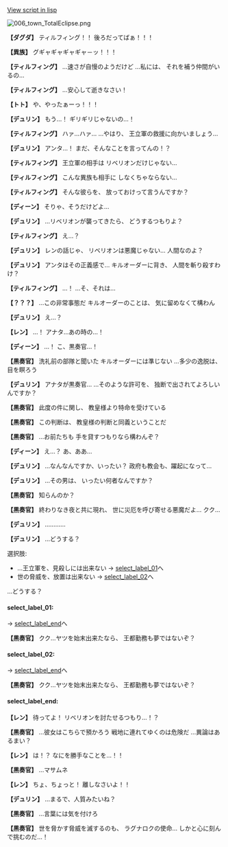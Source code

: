 [View script in lisp](../scripts/1640603.txt)

![006_town_TotalEclipse.png](../images/backgrounds/006_town_TotalEclipse.png)

**【ダグダ】**
ティルフィング！！
後ろだってばぁ！！！

**【異族】**
グギャギャギャギャ－ッ！！！

**【ティルフィング】**
…速さが自慢のようだけど
…私には、
それを補う仲間がいるの…

**【ティルフィング】**
…安心して逝きなさい！

**【トト】**
や、やったぁーっ！！！

**【デュリン】**
もう…！
ギリギリじゃないの…！

**【ティルフィング】**
ハァ…ハァ…
…やはり、
王立軍の救援に向かいましょう…

**【デュリン】**
アンタ…！
まだ、そんなことを言ってんの！？

**【ティルフィング】**
王立軍の相手は
リベリオンだけじゃない…

**【ティルフィング】**
こんな異族も相手に
しなくちゃならない…

**【ティルフィング】**
そんな彼らを、
放っておけって言うんですか？

**【ディーン】**
そりゃ、そうだけどよ…

**【デュリン】**
…リベリオンが襲ってきたら、
どうするつもりよ？

**【ティルフィング】**
え…？

**【デュリン】**
レンの話じゃ、
リベリオンは悪魔じゃない…
人間なのよ？

**【デュリン】**
アンタはその正義感で…
キルオーダーに背き、
人間を斬り殺すわけ？

**【ティルフィング】**
…！
…そ、それは…

**【？？？】**
…この非常事態だ
キルオーダーのことは、
気に留めなくて構わん

**【デュリン】**
え…？

**【レン】**
…！
アナタ…あの時の…！

**【ディーン】**
…！
こ、黒奏官…！

**【黒奏官】**
洗礼前の部隊と聞いた
キルオーダーには準じない
…多少の逸脱は、目を瞑ろう

**【デュリン】**
アナタが黒奏官…
…そのような許可を、
独断で出されてよろしいんですか？

**【黒奏官】**
此度の件に関し、
教皇様より特命を受けている

**【黒奏官】**
この判断は、
教皇様の判断と同義ということだ

**【黒奏官】**
…お前たちも
手を貸すつもりなら構わんぞ？

**【ディーン】**
え…？
あ、ああ…

**【デュリン】**
…なんなんですか、いったい？
政府も教会も、躍起になって…

**【デュリン】**
…その男は、
いったい何者なんですか？

**【黒奏官】**
知らんのか？

**【黒奏官】**
終わりなき夜と共に現れ、
世に災厄を呼び寄せる悪魔だよ…
クク…

**【デュリン】**
…………

**【デュリン】**
…どうする？

選択肢:
- …王立軍を、見殺しには出来ない → [select_label_01](#select_label_01)へ
- 世の脅威を、放置は出来ない → [select_label_02](#select_label_02)へ

…どうする？

#### select_label_01:
 → [select_label_end](#select_label_end)へ

**【黒奏官】**
クク…ヤツを始末出来たなら、
王都勤務も夢ではないぞ？

#### select_label_02:
 → [select_label_end](#select_label_end)へ

**【黒奏官】**
クク…ヤツを始末出来たなら、
王都勤務も夢ではないぞ？

#### select_label_end:

**【レン】**
待ってよ！
リベリオンを討たせるつもり…！？

**【黒奏官】**
…彼女はこちらで預かろう
戦地に連れてゆくのは危険だ
…異論はあるまい？

**【レン】**
は！？
なにを勝手なことを…！！

**【黒奏官】**
…マサムネ

**【レン】**
ちょ、ちょっと！
離しなさいよ！！

**【デュリン】**
…まるで、人質みたいね？

**【黒奏官】**
…言葉には気を付けろ

**【黒奏官】**
世を脅かす脅威を滅するのも、
ラグナロクの使命…
しかと心に刻んで挑むのだ…！